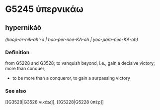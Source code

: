# G5245 ὑπερνικάω

## hypernikáō

_(hoop-er-nik-ah'-o | hoo-per-nee-KA-oh | yoo-pare-nee-KA-oh)_

### Definition

from G5228 and G3528; to vanquish beyond, i.e., gain a decisive victory; more than conquer; 

- to be more than a conqueror, to gain a surpassing victory

### See also

[[G3528|G3528 νικάω]], [[G5228|G5228 ὑπέρ]]
